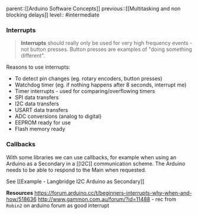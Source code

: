 parent::[[Arduino Software Concepts]]
previous::[[Multitasking and non blocking delays]]
level:: #intermediate 

### Interrupts

> **Interrupts** should really only be used for very high frequency events - not button presses. Button presses are examples of "doing something different".

Reasons to use interrupts:
- To detect pin changes (eg. rotary encoders, button presses)
- Watchdog timer (eg. if nothing happens after 8 seconds, interrupt me)
- Timer interrupts - used for comparing/overflowing timers
- SPI data transfers
- I2C data transfers
- USART data transfers
- ADC conversions (analog to digital)
- EEPROM ready for use
- Flash memory ready

### Callbacks

With some libraries we can use callbacks, for example when using an Arduino as a Secondary in a [[I2C]] communication scheme. The Arduino needs to be able to respond to the Main when requested.

See [[Example - Langbridge I2C Arduino as Secondary]]

**Resources**
https://forum.arduino.cc/t/beginners-interrupts-why-when-and-how/518636
http://www.gammon.com.au/forum/?id=11488 - rec from `Robin2` on arduino forum as good interrupt 